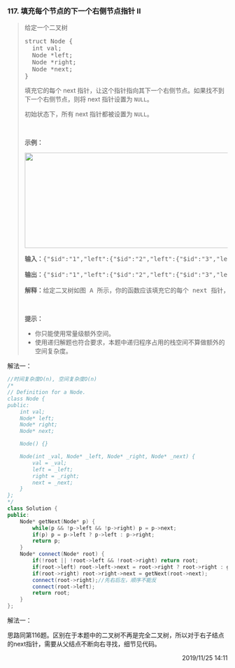 ### 117. 填充每个节点的下一个右侧节点指针 II

> <div class="notranslate"><p>给定一个二叉树</p>
> 
> <pre>struct Node {
>   int val;
>   Node *left;
>   Node *right;
>   Node *next;
> }</pre>
> 
> <p>填充它的每个 next 指针，让这个指针指向其下一个右侧节点。如果找不到下一个右侧节点，则将 next 指针设置为 <code>NULL</code>。</p>
> 
> <p>初始状态下，所有&nbsp;next 指针都被设置为 <code>NULL</code>。</p>
> 
> <p>&nbsp;</p>
> 
> <p><strong>示例：</strong></p>
> 
> <p><img style="height: 218px; width: 640px;" src="https://assets.leetcode-cn.com/aliyun-lc-upload/uploads/2019/02/15/117_sample.png" alt=""></p>
> 
> <pre><strong>输入：</strong>{"$id":"1","left":{"$id":"2","left":{"$id":"3","left":null,"next":null,"right":null,"val":4},"next":null,"right":{"$id":"4","left":null,"next":null,"right":null,"val":5},"val":2},"next":null,"right":{"$id":"5","left":null,"next":null,"right":{"$id":"6","left":null,"next":null,"right":null,"val":7},"val":3},"val":1}
> 
> <strong>输出：</strong>{"$id":"1","left":{"$id":"2","left":{"$id":"3","left":null,"next":{"$id":"4","left":null,"next":{"$id":"5","left":null,"next":null,"right":null,"val":7},"right":null,"val":5},"right":null,"val":4},"next":{"$id":"6","left":null,"next":null,"right":{"$ref":"5"},"val":3},"right":{"$ref":"4"},"val":2},"next":null,"right":{"$ref":"6"},"val":1}
> 
> <strong>解释：</strong>给定二叉树如图 A 所示，你的函数应该填充它的每个 next 指针，以指向其下一个右侧节点，如图 B 所示。</pre>
> 
> <p>&nbsp;</p>
> 
> <p><strong>提示：</strong></p>
> 
> <ul>
> 	<li>你只能使用常量级额外空间。</li>
> 	<li>使用递归解题也符合要求，本题中递归程序占用的栈空间不算做额外的空间复杂度。</li>
> </ul>
> </div>

解法一：
```cpp
//时间复杂度O(n), 空间复杂度O(n)
/*
// Definition for a Node.
class Node {
public:
    int val;
    Node* left;
    Node* right;
    Node* next;

    Node() {}

    Node(int _val, Node* _left, Node* _right, Node* _next) {
        val = _val;
        left = _left;
        right = _right;
        next = _next;
    }
};
*/
class Solution {
public:
    Node* getNext(Node* p) {
        while(p && !p->left && !p->right) p = p->next;
        if(p) p = p->left ? p->left : p->right;
        return p;
    }
    Node* connect(Node* root) {
        if(!root || !root->left && !root->right) return root;
        if(root->left) root->left->next = root->right ? root->right : getNext(root->next);
        if(root->right) root->right->next = getNext(root->next);
        connect(root->right);//先右后左，顺序不能反
        connect(root->left);
        return root;
    }
};
```

解法一：

思路同第116题。区别在于本题中的二叉树不再是完全二叉树，所以对于右子结点的next指针，需要从父结点不断向右寻找，细节见代码。

<div style="text-align: right"> 2019/11/25 14:11 </div>
